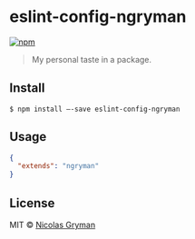 # eslint-config-ngryman
[![npm][npm-image]][npm-url]

[npm-image]: https://img.shields.io/npm/v/eslint-config-ngryman.svg?style=flat
[npm-url]: https://npmjs.org/package/eslint-config-ngryman

> My personal taste in a package.


## Install

```
$ npm install —-save eslint-config-ngryman
```


## Usage

```json
{
  "extends": "ngryman"
}
```


## License

MIT © [Nicolas Gryman](http://ngryman.sh)
